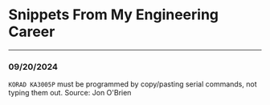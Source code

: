 # Snippets From My Engineering Career

---

### 09/20/2024

`KORAD KA3005P` must be programmed by copy/pasting serial commands, not typing them out.
Source: Jon O'Brien
